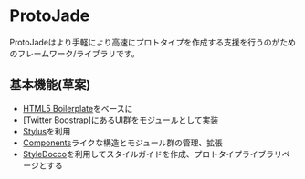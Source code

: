 # ProtoJade

ProtoJadeはより手軽により高速にプロトタイプを作成する支援を行うのがためのフレームワーク/ライブラリです。

## 基本機能(草案)

- [HTML5 Boilerplate](http://html5boilerplate.com/)をベースに
- [Twitter Boostrap]にあるUI群をモジュールとして実装
- [Stylus](http://learnboost.github.com/stylus/)を利用
- [Components](http://tjholowaychuk.com/post/27984551477/components)ライクな構造とモジュール群の管理、拡張
- [StyleDocco](http://jacobrask.github.com/styledocco/)を利用してスタイルガイドを作成、プロトタイプライブラリページとする
